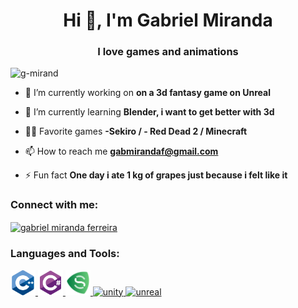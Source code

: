 <h1 align="center">Hi 👋, I'm Gabriel Miranda</h1>
<h3 align="center">I love games and animations</h3>

<p align="left"> <img src="https://komarev.com/ghpvc/?username=g-mirand&label=Profile%20views&color=0e75b6&style=flat" alt="g-mirand" /> </p>

- 🔭 I’m currently working on **on a 3d fantasy game on Unreal**

- 🌱 I’m currently learning **Blender, i want to get better with 3d**

- 👨‍💻 Favorite games **-Sekiro / - Red Dead 2 / Minecraft**

- 📫 How to reach me **gabmirandaf@gmail.com**

- ⚡ Fun fact **One day i ate 1 kg of grapes just because i felt like it**

<h3 align="left">Connect with me:</h3>
<p align="left">
<a href="https://linkedin.com/in/gabriel miranda ferreira" target="blank"><img align="center" src="https://raw.githubusercontent.com/rahuldkjain/github-profile-readme-generator/master/src/images/icons/Social/linked-in-alt.svg" alt="gabriel miranda ferreira" height="30" width="40" /></a>
</p>

<h3 align="left">Languages and Tools:</h3>
<p align="left"> <a href="https://www.w3schools.com/cpp/" target="_blank" rel="noreferrer"> <img src="https://raw.githubusercontent.com/devicons/devicon/master/icons/cplusplus/cplusplus-original.svg" alt="cplusplus" width="40" height="40"/> </a> <a href="https://www.w3schools.com/cs/" target="_blank" rel="noreferrer"> <img src="https://raw.githubusercontent.com/devicons/devicon/master/icons/csharp/csharp-original.svg" alt="csharp" width="40" height="40"/> </a> <a href="https://scully.io/" target="_blank" rel="noreferrer"> <img src="https://raw.githubusercontent.com/scullyio/scully/main/assets/logos/SVG/scullyio-icon.svg" alt="scully" width="40" height="40"/> </a> <a href="https://unity.com/" target="_blank" rel="noreferrer"> <img src="https://www.vectorlogo.zone/logos/unity3d/unity3d-icon.svg" alt="unity" width="40" height="40"/> </a> <a href="https://unrealengine.com/" target="_blank" rel="noreferrer"> <img src="https://raw.githubusercontent.com/kenangundogan/fontisto/036b7eca71aab1bef8e6a0518f7329f13ed62f6b/icons/svg/brand/unreal-engine.svg" alt="unreal" width="40" height="40"/> </a> </p>

